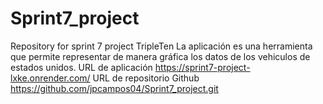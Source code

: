 # Sprint7_project
Repository for sprint 7 project TripleTen
La aplicación es una herramienta que permite representar de manera gráfica los datos de los vehiculos de estados unidos.
URL de aplicación
https://sprint7-project-lxke.onrender.com/
URL de repositorio Github
https://github.com/jpcampos04/Sprint7_project.git